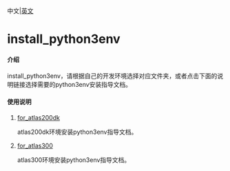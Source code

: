中文|[英文](README_EN.md)

# install_python3env

#### 介绍

install_python3env，请根据自己的开发环境选择对应文件夹，或者点击下面的说明链接选择需要的python3env安装指导文档。

#### 使用说明

1. [for_atlas200dk](https://gitee.com/ascend/samples/tree/master/common/install_python3env/for_atlas200dk)

   atlas200dk环境安装python3env指导文档。

2. [for_atlas300](https://gitee.com/ascend/samples/tree/master/common/install_python3env/for_atlas300)

   atlas300环境安装python3env指导文档。